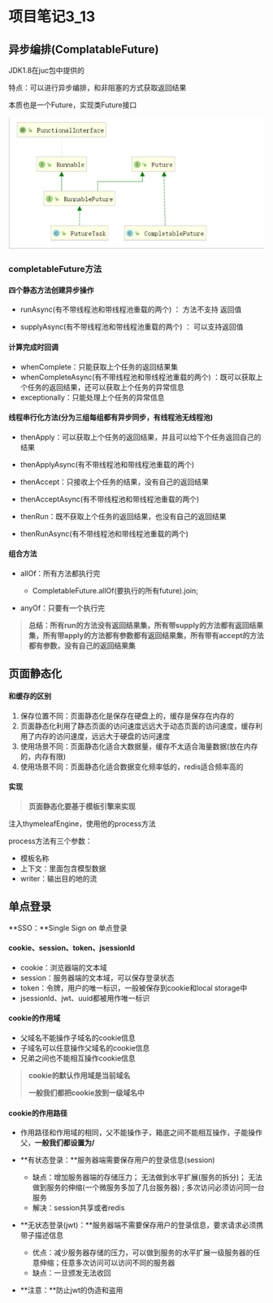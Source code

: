 # 项目笔记3_13

## 异步编排(ComplatableFuture)

JDK1.8在juc包中提供的

特点：可以进行异步编排，和非阻塞的方式获取返回结果

本质也是一个Future，实现类Future接口

![image-20210324091202669](typora-user-images\image-20210324091202669.png)

### completableFuture方法

#### 四个静态方法创建异步操作

- runAsync(有不带线程池和带线程池重载的两个) ： 方法不支持 返回值

- supplyAsync(有不带线程池和带线程池重载的两个)  ： 可以支持返回值

#### 计算完成时回调

- whenComplete：只能获取上个任务的返回结果集
- whenCompleteAsync(有不带线程池和带线程池重载的两个) ：既可以获取上个任务的返回结果，还可以获取上个任务的异常信息
- exceptionally：只能处理上个任务的异常信息

#### 线程串行化方法(分为三组每组都有异步同步，有线程池无线程池)

- thenApply：可以获取上个任务的返回结果，并且可以给下个任务返回自己的结果
- thenApplyAsync(有不带线程池和带线程池重载的两个)



- thenAccept：只接收上个任务的结果，没有自己的返回结果
- thenAcceptAsync(有不带线程池和带线程池重载的两个)



- thenRun：既不获取上个任务的返回结果，也没有自己的返回结果
- thenRunAsync(有不带线程池和带线程池重载的两个)

#### 组合方法

- allOf：所有方法都执行完
  - CompletableFuture.allOf(要执行的所有future).join;

- anyOf：只要有一个执行完

> **总结：所有run的方法没有返回结果集，所有带supply的方法都有返回结果集，所有带apply的方法都有参数都有返回结果集，所有带有accept的方法都有参数，没有自己的返回结果集**

## 页面静态化

#### 和缓存的区别

1. 保存位置不同：页面静态化是保存在硬盘上的，缓存是保存在内存的
2. 页面静态化利用了静态页面的访问速度远远大于动态页面的访问速度，缓存利用了内存的访问速度，远远大于硬盘的访问速度
3. 使用场景不同：页面静态化适合大数据量，缓存不太适合海量数据(放在内存的，内存有限)
4. 使用场景不同：页面静态化适合数据变化频率低的，redis适合频率高的

#### 实现

> **页面静态化要基于模板引擎来实现**

注入thymeleafEngine，使用他的process方法

process方法有三个参数：

- 模板名称
- 上下文：里面包含模型数据
- writer：输出目的地的流

## 单点登录

**SSO：**Single Sign on 单点登录

#### cookie、session、token、jsessionId

- cookie：浏览器端的文本域
- session：服务器端的文本域，可以保存登录状态
- token：令牌，用户的唯一标识，一般被保存到cookie和local storage中
- jsessionId、jwt、uuid都被用作唯一标识



#### cookie的作用域

- 父域名不能操作子域名的cookie信息
- 子域名可以任意操作父域名的cookie信息
- 兄弟之间也不能相互操作cookie信息

> **cookie的默认作用域是当前域名**
>
> **一般我们都把cookie放到一级域名中**

#### cookie的作用路径

- 作用路径和作用域的相同，父不能操作子，箱底之间不能相互操作，子能操作父，**一般我们都设置为/**





- **有状态登录：**服务器端需要保存用户的登录信息(session)
  - 缺点：增加服务器端的存储压力； 无法做到水平扩展(服务的拆分)； 无法做到服务的伸缩(一个微服务多加了几台服务器) ;     多次访问必须访问同一台服务
  - 解决：session共享或者redis
- **无状态登录(jwt)：**服务器端不需要保存用户的登录信息，要求请求必须携带子描述信息
  - 优点：减少服务器存储的压力，可以做到服务的水平扩展一级服务器的任意伸缩；任意多次访问可以访问不同的服务器
  - 缺点：一旦颁发无法收回
- **注意：**防止jwt的伪造和盗用